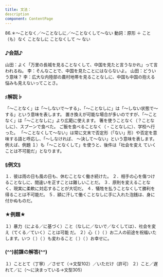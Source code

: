 ```yaml
---
title: 文法：
description
component: ContentPage
---
```



86.＊～ことなく／～ことなしに／～ことなくして～ない
動詞：原形 ＋ こと（も）なく
ことなしに
ことなくして ～ ない
### ♪会話♪
山田：よく「万里の長城を見ることなくして、中国を見たと言うなかれ」って言われるね。
李：そんなことで、中国を見たことにはならないよ。 山田：どういう意味？
李：広大な内陸部の農村地帯を見ることなしに、中国も中国の抱える悩みも見えないってことさ。
### ♯解説♭
「～ことなく」は「～しないで～する」、「～ことなしに」は「～しない状態で～する」という意味を表します。 置き換えが可能な場合が多いのですが、「～ことなく」は「～ことなしに」より広範に使えます。
箸を使うことなく（？ことなしに）、スプーンで食べた。 ご飯を食べることなく（・ことなしに）、学校へ行った。 「～ことなくして～ない」は常に文末で否定形（「ない」形）や否定を意味する語と呼応し、「～しなければ、
～決して～ない」という意味を表します。例えば、例題 １）も「～ことなくして」を使うと、後件は「社会を変え ていくことは不可能だ」となります。
### §例文§
１．彼は雨の日も風の日も、休むことなく働き続けた。
２．相手の心を傷つけることなしに、間違いを正すことは難しいことだ。
３．原則を変えることなく、現実に柔軟に対応することが大切だ。
４．犠牲を払うことなくして勝利を得ることは不可能だ。
５．額に汗して働くことなしに手に入れた泡銭は、身に付かぬものだ。
### ★例題★
１）暴力（による／に基づく）こと（なしに／ないで／なくしては）、社会を変え（てくる／ていく）ことは可能
だ。
２）心（ ）（ ）お二人の前途を祝福いたします。いつ（ ）（ ）も変わること（ ）（ ）お幸せに。
### (^^)前課の解答(^^)
１）こととて（丁寧）／させて（→文型102）／いただけ（許可）
２）こと／遅れて／に（～に決まっている→文型305）
